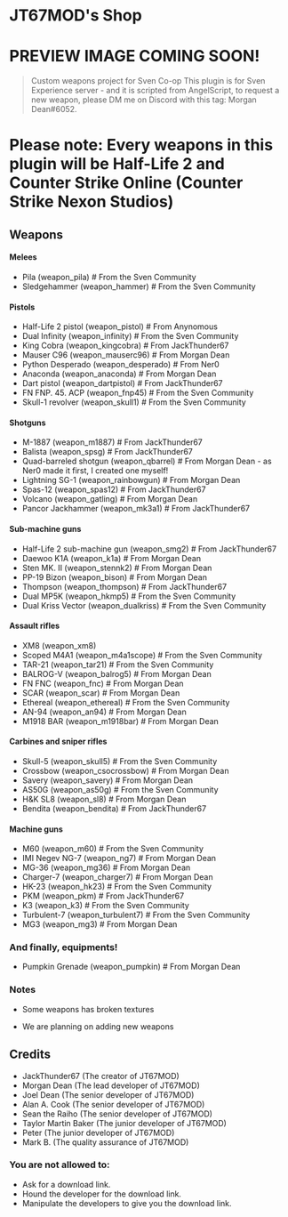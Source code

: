 # JT67MOD's Shop
# PREVIEW IMAGE COMING SOON!
> Custom weapons project for Sven Co-op
This plugin is for Sven Experience server - and it is scripted from AngelScript, to request a new weapon, please DM me on Discord with this tag: Morgan Dean#6052.

# **Please note: Every weapons in this plugin will be Half-Life 2 and Counter Strike Online (Counter Strike Nexon Studios)**

## Weapons


#### Melees

* Pila (weapon_pila) # From the Sven Community
* Sledgehammer (weapon_hammer) # From the Sven Community

#### Pistols

* Half-Life 2 pistol (weapon_pistol) # From Anynomous
* Dual Infinity (weapon_infinity) # From the Sven Community
* King Cobra (weapon_kingcobra) # From JackThunder67
* Mauser C96 (weapon_mauserc96) # From Morgan Dean
* Python Desperado (weapon_desperado) # From Ner0
* Anaconda (weapon_anaconda) # From Morgan Dean
* Dart pistol (weapon_dartpistol) # From JackThunder67
* FN FNP. 45. ACP (weapon_fnp45) # From the Sven Community
* Skull-1 revolver (weapon_skull1) # From the Sven Community

#### Shotguns

* M-1887 (weapon_m1887) # From JackThunder67
* Balista (weapon_spsg) # From JackThunder67
* Quad-barreled shotgun (weapon_qbarrel) # From Morgan Dean - as Ner0 made it first, I created one myself!
* Lightning SG-1 (weapon_rainbowgun) # From Morgan Dean
* Spas-12 (weapon_spas12) # From JackThunder67
* Volcano (weapon_gatling) # From Morgan Dean
* Pancor Jackhammer (weapon_mk3a1) # From JackThunder67

#### Sub-machine guns

* Half-Life 2 sub-machine gun (weapon_smg2) # From JackThunder67
* Daewoo K1A (weapon_k1a) # From Morgan Dean
* Sten MK. II (weapon_stennk2) # From Morgan Dean
* PP-19 Bizon (weapon_bison) # From Morgan Dean
* Thompson (weapon_thompson) # From JackThunder67
* Dual MP5K (weapon_hkmp5) # From the Sven Community
* Dual Kriss Vector (weapon_dualkriss) # From the Sven Community

#### Assault rifles

* XM8 (weapon_xm8)
* Scoped M4A1 (weapon_m4a1scope) # From the Sven Community
* TAR-21 (weapon_tar21) # From the Sven Community
* BALROG-V (weapon_balrog5) # From Morgan Dean
* FN FNC (weapon_fnc) # From Morgan Dean
* SCAR (weapon_scar) # From Morgan Dean
* Ethereal (weapon_ethereal) # From the Sven Community
* AN-94 (weapon_an94) # From Morgan Dean
* M1918 BAR (weapon_m1918bar) # From Morgan Dean

#### Carbines and sniper rifles

* Skull-5 (weapon_skull5) # From the Sven Community
* Crossbow (weapon_csocrossbow) # From Morgan Dean
* Savery (weapon_savery) # From Morgan Dean
* AS50G (weapon_as50g) # From the Sven Community
* H&K SL8 (weapon_sl8) # From Morgan Dean
* Bendita (weapon_bendita) # From JackThunder67

#### Machine guns

* M60 (weapon_m60) # From the Sven Community
* IMI Negev NG-7 (weapon_ng7) # From Morgan Dean
* MG-36 (weapon_mg36) # From Morgan Dean
* Charger-7 (weapon_charger7) # From Morgan Dean
* HK-23 (weapon_hk23) # From the Sven Community
* PKM (weapon_pkm) # From JackThunder67
* K3 (weapon_k3) # From the Sven Community
* Turbulent-7 (weapon_turbulent7) # From the Sven Community
* MG3 (weapon_mg3) # From Morgan Dean

### And finally, equipments!

* Pumpkin Grenade (weapon_pumpkin) # From Morgan Dean

### Notes

* Some weapons has broken textures

* We are planning on adding new weapons

## Credits

* JackThunder67 (The creator of JT67MOD)
* Morgan Dean (The lead developer of JT67MOD)
* Joel Dean (The senior developer of JT67MOD)
* Alan A. Cook (The senior developer of JT67MOD)
* Sean the Raiho (The senior developer of JT67MOD)
* Taylor Martin Baker (The junior developer of JT67MOD)
* Peter (The junior developer of JT67MOD)
* Mark B. (The quality assurance of JT67MOD)

### You are not allowed to:

* Ask for a download link.
* Hound the developer for the download link.
* Manipulate the developers to give you the download link.
